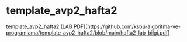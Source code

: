 # template_avp2_hafta2
template_avp2_hafta2
(LAB PDF)[https://github.com/ksbu-algoritma-ve-programlama/template_avp2_hafta2/blob/main/hafta2_lab_bilgi.pdf]
